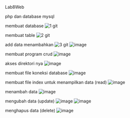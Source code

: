 Lab8Web

php dan database mysql

membuat database
![1 git](https://github.com/user-attachments/assets/873e4711-72ea-4e3e-89d7-52289f2c9676)

membuat table
![2 git](https://github.com/user-attachments/assets/ee6cc0c1-954b-4772-a9ee-1ab9a6909501)

add data menambahkan
![3 git](https://github.com/user-attachments/assets/5bc0831d-062b-4cc8-90ef-c0ee22d532e4)
![image](https://github.com/user-attachments/assets/fe88a880-4c27-4b08-9fb1-0c892174d43b)

membuat program crud
![image](https://github.com/user-attachments/assets/40c8ab91-fc9f-4e56-bf46-7367339bfe1d)

akses direktori nya
![image](https://github.com/user-attachments/assets/2554c44e-1fb6-4aab-8090-76b7323964af)


membuat file koneksi database
![image](https://github.com/user-attachments/assets/26550deb-f54b-47d8-96b9-39f7ea7fba16)


membuat file index untuk menampilkan data (read)
![image](https://github.com/user-attachments/assets/23977a4f-cfc8-4755-8d55-267ba9788a27)


menambah data
![image](https://github.com/user-attachments/assets/c8529a24-4a8b-4284-ad62-61198d49409b)

mengubah data (update)
![image](https://github.com/user-attachments/assets/ab782e95-6be2-46e1-8e2c-a8d5da24accf)
![image](https://github.com/user-attachments/assets/9685979c-6547-4e8a-a7b5-2d4c6710618f)

menghapus data (delete)
![image](https://github.com/user-attachments/assets/53495c3a-32fa-435a-a759-ff30b0f85421)

